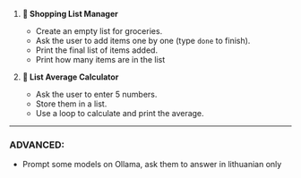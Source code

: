 1. **🛒 Shopping List Manager**
   - Create an empty list for groceries.
   - Ask the user to add items one by one (type `done` to finish).
   - Print the final list of items added.
   - Print how many items are in the list

2. **🎯 List Average Calculator**
   - Ask the user to enter 5 numbers.
   - Store them in a list.
   - Use a loop to calculate and print the average.

---

### ADVANCED:

- Prompt some models on Ollama, ask them to answer in lithuanian only